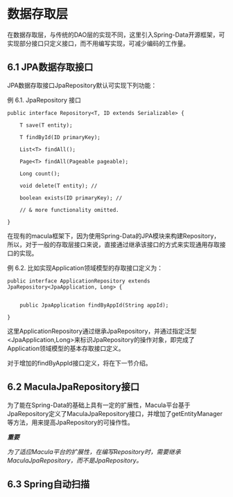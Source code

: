 # 数据存取层

在数据存取层，与传统的DAO层的实现不同，这里引入Spring-Data开源框架，可实现部分接口只定义接口，而不用编写实现，可减少编码的工作量。

## 6.1 JPA数据存取接口

JPA数据存取接口JpaRepository默认可实现下列功能：

例 6.1. JpaRepository 接口
```
public interface Repository<T, ID extends Serializable> {

    T save(T entity); 

    T findById(ID primaryKey); 

    List<T> findAll(); 

    Page<T> findAll(Pageable pageable); 

    Long count(); 

    void delete(T entity); //  

    boolean exists(ID primaryKey); //  

    // & more functionality omitted.

}
```

在现有的macula框架下，因为使用Spring-Data的JPA模块来构建Repository，所以，对于一般的存取层接口来说，直接通过继承该接口的方式来实现通用存取接口的实现。

例 6.2. 比如实现Application领域模型的存取接口定义为：

```
public interface ApplicationRepository extends JpaRepository<JpaApplication, Long> {


    public JpaApplication findByAppId(String appId);

}
```

这里ApplicationRepository通过继承JpaRepository，并通过指定泛型<JpaApplication,Long>来标识JpaRepository的操作对象，即完成了Application领域模型的基本存取接口定义。

对于增加的findByAppId接口定义，将在下一节介绍。


## 6.2 MaculaJpaRepository接口

为了能在Spring-Data的基础上具有一定的扩展性，Macula平台基于JpaRepository定义了MaculaJpaRepository接口，并增加了getEntityManager等方法，用来提高JpaRepository的可操作性。

***重要***

*为了适应Macula平台的扩展性，在编写Repository时，需要继承MaculaJpaRepository，而不是JpaRepository。*


## 6.3 Spring自动扫描

